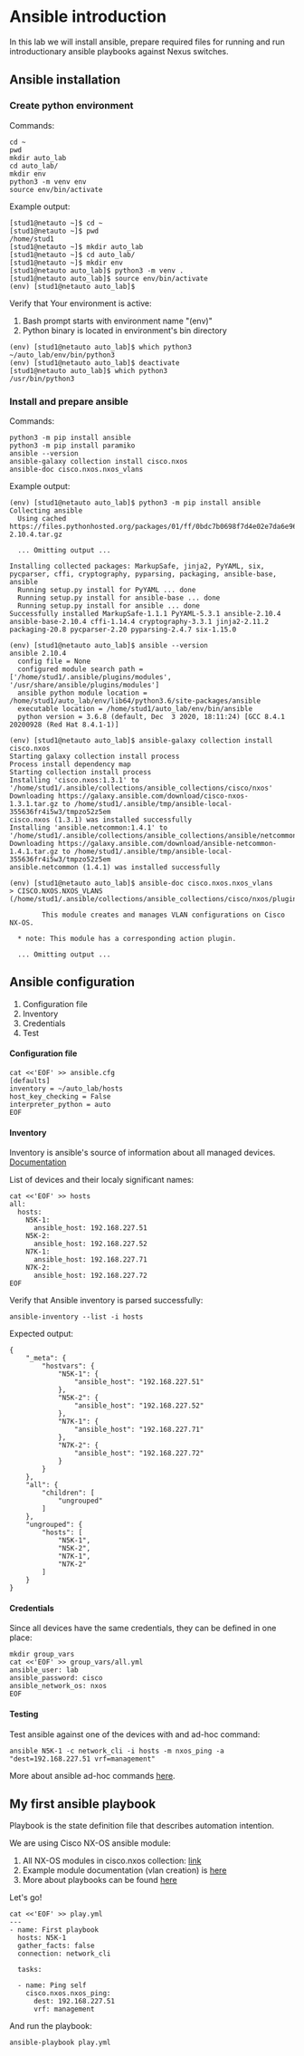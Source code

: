 # Ansible introduction

In this lab we will install ansible, prepare required files for running and run introductionary ansible playbooks against Nexus switches.

## Ansible installation

### Create python environment

Commands:
```
cd ~
pwd
mkdir auto_lab
cd auto_lab/
mkdir env
python3 -m venv env
source env/bin/activate
```
Example output:
```
[stud1@netauto ~]$ cd ~
[stud1@netauto ~]$ pwd
/home/stud1
[stud1@netauto ~]$ mkdir auto_lab
[stud1@netauto ~]$ cd auto_lab/
[stud1@netauto ~]$ mkdir env
[stud1@netauto auto_lab]$ python3 -m venv .
[stud1@netauto auto_lab]$ source env/bin/activate
(env) [stud1@netauto auto_lab]$
```

Verify that Your environment is active:
1. Bash prompt starts with environment name "(env)"
2. Python binary is located in environment's bin directory

```
(env) [stud1@netauto auto_lab]$ which python3
~/auto_lab/env/bin/python3
(env) [stud1@netauto auto_lab]$ deactivate 
[stud1@netauto auto_lab]$ which python3
/usr/bin/python3
```

### Install and prepare ansible

Commands:
```
python3 -m pip install ansible
python3 -m pip install paramiko
ansible --version
ansible-galaxy collection install cisco.nxos
ansible-doc cisco.nxos.nxos_vlans
```

Example output:
```
(env) [stud1@netauto auto_lab]$ python3 -m pip install ansible
Collecting ansible
  Using cached https://files.pythonhosted.org/packages/01/ff/0bdc7b0698f7d4e02e7da6e96d7d856a42667419c5c48bbfc3f8dda9a80e/ansible-2.10.4.tar.gz

  ... Omitting output ...

Installing collected packages: MarkupSafe, jinja2, PyYAML, six, pycparser, cffi, cryptography, pyparsing, packaging, ansible-base, ansible
  Running setup.py install for PyYAML ... done
  Running setup.py install for ansible-base ... done
  Running setup.py install for ansible ... done
Successfully installed MarkupSafe-1.1.1 PyYAML-5.3.1 ansible-2.10.4 ansible-base-2.10.4 cffi-1.14.4 cryptography-3.3.1 jinja2-2.11.2 packaging-20.8 pycparser-2.20 pyparsing-2.4.7 six-1.15.0

(env) [stud1@netauto auto_lab]$ ansible --version
ansible 2.10.4
  config file = None
  configured module search path = ['/home/stud1/.ansible/plugins/modules', '/usr/share/ansible/plugins/modules']
  ansible python module location = /home/stud1/auto_lab/env/lib64/python3.6/site-packages/ansible
  executable location = /home/stud1/auto_lab/env/bin/ansible
  python version = 3.6.8 (default, Dec  3 2020, 18:11:24) [GCC 8.4.1 20200928 (Red Hat 8.4.1-1)]

(env) [stud1@netauto auto_lab]$ ansible-galaxy collection install cisco.nxos
Starting galaxy collection install process
Process install dependency map
Starting collection install process
Installing 'cisco.nxos:1.3.1' to '/home/stud1/.ansible/collections/ansible_collections/cisco/nxos'
Downloading https://galaxy.ansible.com/download/cisco-nxos-1.3.1.tar.gz to /home/stud1/.ansible/tmp/ansible-local-355636fr4i5w3/tmpzo52z5em
cisco.nxos (1.3.1) was installed successfully
Installing 'ansible.netcommon:1.4.1' to '/home/stud1/.ansible/collections/ansible_collections/ansible/netcommon'
Downloading https://galaxy.ansible.com/download/ansible-netcommon-1.4.1.tar.gz to /home/stud1/.ansible/tmp/ansible-local-355636fr4i5w3/tmpzo52z5em
ansible.netcommon (1.4.1) was installed successfully

(env) [stud1@netauto auto_lab]$ ansible-doc cisco.nxos.nxos_vlans
> CISCO.NXOS.NXOS_VLANS    (/home/stud1/.ansible/collections/ansible_collections/cisco/nxos/plugins/modules/nxos_vlans.py)

        This module creates and manages VLAN configurations on Cisco NX-OS.

  * note: This module has a corresponding action plugin.

  ... Omitting output ...
```

## Ansible configuration

1. Configuration file
2. Inventory
3. Credentials
4. Test


#### Configuration file

```
cat <<'EOF' >> ansible.cfg
[defaults]
inventory = ~/auto_lab/hosts
host_key_checking = False
interpreter_python = auto
EOF
```

#### Inventory

Inventory is ansible's source of information about all managed devices. <a href="https://docs.ansible.com/ansible/latest/user_guide/intro_inventory.html#intro-inventory"> Documentation </a>

List of devices and their localy significant names:
```
cat <<'EOF' >> hosts
all:
  hosts:
    N5K-1:
      ansible_host: 192.168.227.51
    N5K-2:
      ansible_host: 192.168.227.52
    N7K-1:
      ansible_host: 192.168.227.71
    N7K-2:
      ansible_host: 192.168.227.72
EOF
```

Verify that Ansible inventory is parsed successfully:
```
ansible-inventory --list -i hosts
```
Expected output:
```
{
    "_meta": {
        "hostvars": {
            "N5K-1": {
                "ansible_host": "192.168.227.51"
            },
            "N5K-2": {
                "ansible_host": "192.168.227.52"
            },
            "N7K-1": {
                "ansible_host": "192.168.227.71"
            },
            "N7K-2": {
                "ansible_host": "192.168.227.72"
            }
        }
    },
    "all": {
        "children": [
            "ungrouped"
        ]
    },
    "ungrouped": {
        "hosts": [
            "N5K-1",
            "N5K-2",
            "N7K-1",
            "N7K-2"
        ]
    }
}
```

#### Credentials

Since all devices have the same credentials, they can be defined in one place:
```
mkdir group_vars
cat <<'EOF' >> group_vars/all.yml
ansible_user: lab
ansible_password: cisco
ansible_network_os: nxos
EOF
```

#### Testing
Test ansible against one of the devices with and ad-hoc command:
```
ansible N5K-1 -c network_cli -i hosts -m nxos_ping -a "dest=192.168.227.51 vrf=management"
```
More about ansible ad-hoc commands <a href="https://docs.ansible.com/ansible/latest/user_guide/intro_adhoc.html">here</a>.


## My first ansible playbook

Playbook is the state definition file that describes automation intention.

We are using Cisco NX-OS ansible module:

1. All NX-OS modules in cisco.nxos collection: <a href="https://galaxy.ansible.com/cisco/nxos">link</a>
2. Example module documentation (vlan creation) is <a href="https://docs.ansible.com/ansible/2.10/collections/cisco/nxos/nxos_vlans_module.html">here</a>
3. More about playbooks can be found <a href="https://docs.ansible.com/ansible/2.10/collections/cisco/nxos/nxos_vlans_module.html">here</a>

Let's go!

```
cat <<'EOF' >> play.yml
---
- name: First playbook
  hosts: N5K-1
  gather_facts: false
  connection: network_cli

  tasks:

  - name: Ping self
    cisco.nxos.nxos_ping:
      dest: 192.168.227.51
      vrf: management
```

And run the playbook:
```
ansible-playbook play.yml
```







